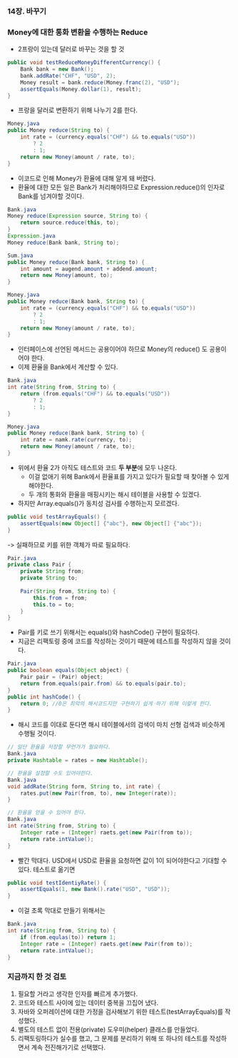 ### 14장. 바꾸기
### **Money에 대한 통화 변환을 수행하는 Reduce**
- 2프랑이 있는데 달러로 바꾸는 것을 할 것
```java
public void testReduceMoneyDifferentCurrency() {
    Bank bank = new Bank();
    bank.addRate("CHF", "USD", 2);
    Money result = bank.reduce(Money.franc(2), "USD");
    assertEquals(Money.dollar(1), result);
}
```
- 프랑을 달러로 변환하기 위해 나누기 2를 한다. 
```java
Money.java
public Money reduce(String to) {
    int rate = (currency.equals("CHF") && to.equals("USD"))
        ? 2
        : 1;
    return new Money(amount / rate, to);
}
```
- 이코드로 인해 Money가 환율에 대해 알게 돼 버렸다. 
- 환율에 대한 모든 일은 Bank가 처리해야하므로 Expression.reduce()의 인자로 Bank를 넘겨야할 것이다. 
```java
Bank.java
Money reduce(Expression source, String to) {
    return source.reduce(this, to);
}
Expression.java
Money reduce(Bank bank, String to);

Sum.java
public Money reduce(Bank bank, String to) {
    int amount = augend.amount + addend.amount;
    return new Money(amount, to);
}

Money.java
public Money reduce(Bank bank, String to) {
    int rate = (currency.equals("CHF") && to.equals("USD"))
        ? 2
        : 1;
    return new Money(amount / rate, to);
}
```
- 인터페이스에 선언된 메서드는 공용이어야 하므로 Money의 reduce() 도 공용이어야 한다. 
- 이제 환율을 Bank에서 계산할 수 있다. 
```java
Bank.java
int rate(String from, String to) {
    return (from.equals("CHF") && to.equals("USD"))
        ? 2
        : 1;
}

Money.java
public Money reduce(Bank bank, String to) {
    int rate = namk.rate(currency, to);
    return new Money(amount / rate, to);
}
```
- 위에서 환율 2가 아직도 테스트와 코드 **두 부분**에 모두 나온다.
  - 이걸 없애기 위해 Bank에서 환율표를 가지고 있다가 필요할 때 찾아볼 수 있게 해야한다. 
  - 두 개의 통화와 환율을 매핑시키는 해시 테이블을 사용할 수 있겠다. 
- 하지만 Array.equals()가 동치성 검사를 수행하는지 모르겠다. 
```java
public void testArrayEquals() {
    assertEquals(new Object[] {"abc"}, new Object[] {"abc"});
}
```
-> 실패하므로 키를 위한 객체가 따로 필요하다.
```java
Pair.java
private class Pair {
    private String from;
    private String to;
    
    Pair(String from, String to) {
        this.from = from;
        this.to = to;
    }
}
```
- Pair를 키로 쓰기 위해서는 equals()와 hashCode() 구현이 필요하다. 
- 지금은 리팩토링 중에 코드를 작성하는 것이기 때문에 테스트를 작성하지 않을 것이다. 
```java
Pair.java
public boolean equals(Object object) {
    Pair pair = (Pair) object;
    return from.equals(pair.from) && to.equals(pair.to);
}
public int hashCode() {
    return 0; //0은 최악의 해시코드지만 구현하기 쉽게 하기 위해 이렇게 한다. 
}
```
- 해시 코드를 이대로 둔다면 해시 테이블에서의 검색이 마치 선형 검색과 비슷하게 수행될 것이다. 
```java
// 일단 환율을 저장할 무언가가 필요하다.
Bank.java
private Hashtable = rates = new Hashtable();

// 환율을 설정할 수도 있어야한다. 
Bank.java
void addRate(String form, String to, int rate) {
    rates.put(new Pair(from, to), new Integer(rate));
}

// 환율을 얻을 수 있어야 한다.
Bank.java
int rate(String from, String to) {
    Integer rate = (Integer) raets.get(new Pair(from to));
    return rate.intValue();
}
```
- 빨간 막대다. USD에서 USD로 환율을 요청하면 값이 1이 되어야한다고 기대할 수 있다. 테스트로 옮기면
```java
public void testIdentiyRate() {
    assertEquals(1, new Bank().rate("USD", "USD"));
}
```
- 이걸 초록 막대로 만들기 위해서는 
```java
Bank.java
int rate(String from, String to) {
    if (from.equlas(to)) return 1;
    Integer rate = (Integer) raets.get(new Pair(from to));
    return rate.intValue();
}
```

### 지금까지 한 것 검토
1. 필요할 거라고 생각한 인자를 빠르게 추가했다.
2. 코드와 테스트 사이에 있는 데이터 중복을 끄집어 냈다.
3. 자바와 오퍼레이션에 대한 가정을 검사해보기 위한 테스트(testArrayEquals)를 작성했다.
4. 별도의 테스트 없이 전용(private) 도우미(helper) 클래스를 만들었다.
5. 리팩토링하다가 실수를 했고, 그 문제를 분리하기 위해 또 하나의 테스트를 작성하면서 계속 전진해가기로 선택했다.
